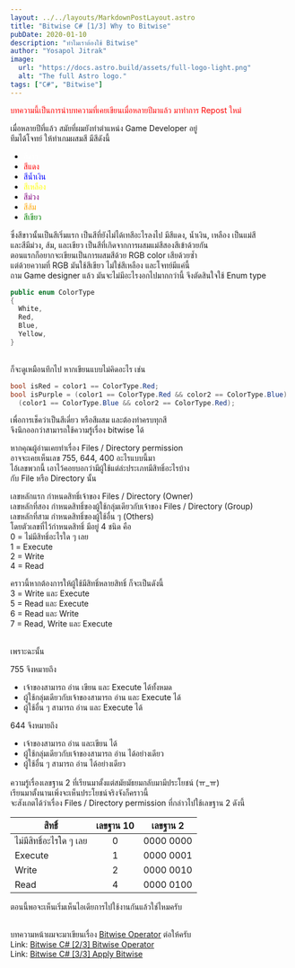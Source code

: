 ```yaml
---
layout: ../../layouts/MarkdownPostLayout.astro
title: "Bitwise C# [1/3] Why to Bitwise"
pubDate: 2020-01-10
description: "ทำไมเราต้องใช้ Bitwise"
author: "Yosapol Jitrak"
image:
  url: "https://docs.astro.build/assets/full-logo-light.png"
  alt: "The full Astro logo."
tags: ["C#", "Bitwise"]
---
```


<span style="color: red">บทความนี้เป็นการนำบทความที่เคยเขียนเมื่อหลายปีมาแล้ว มาทำการ Repost ใหม่</span><br />

เมื่อหลายปีที่แล้ว สมัยที่ผมยังทำตำแหน่ง Game Developer อยู่ <br />
ทีมได้โจทย์ ให้ทำเกมผสมสี มีสีดังนี้ <br />

- <span style="color:white">สีขาว</span>
- <span style="color:red">สีแดง</span>
- <span style="color:blue">สีน้ำเงิน</span>
- <span style="color:yellow">สีเหลือง</span>
- <span style="color:purple">สีม่วง</span>
- <span style="color:orange">สีส้ม</span>
- <span style="color:green">สีเขียว</span>

ซึ่งสีขาวนั้นเป็นสีเริ่มแรก เป็นสีที่ยังไม่ได้เทสีอะไรลงไป มีสีแดง, น้ำเงิน, เหลือง เป็นแม่สี <br />
และสีมีม่วง, ส้ม, และเขียว เป็นสีที่เกิดจากการผสมแม่สีสองสีเข้าด้วยกัน <br />
ตอนแรกก็อยากจะเขียนเป็นการผสมสีด้วย RGB color เสียด้วยซ้ำ <br />
แต่ด้วยความที่ RGB มันใช้สีเขียว ไม่ใช่สีเหลือง และโจทย์มีแค่นี้ <br />
ถาม Game designer แล้ว มันจะไม่มีอะไรงอกไปมากกว่านี้ จึงตัดสินใจใช้ Enum type <br />

```csharp
public enum ColorType
{
  White,
  Red,
  Blue,
  Yellow,
}
```

<br />
ก็จะดูเหมือนทึกไป หากเขียนแบบไม่คิดอะไร เช่น

```csharp
bool isRed = color1 == ColorType.Red;
bool isPurple = (color1 == ColorType.Red && color2 == ColorType.Blue) ||
  (color1 == ColorType.Blue && color2 == ColorType.Red);
```

เพื่อการเช็คว่าเป็นสีเดี่ยว หรือสีผสม และต้องทำครบทุกสี <br />
จึงนึกออกว่าสามารถใช้ความรู้เรื่อง bitwise ได้ <br />

หากคุณผู้อ่านเคยทำเรื่อง Files / Directory permission <br />
อาจจะเคยเห็นเลข 755, 644, 400 อะไรแบบนี้มา <br />
ไอ้เลขพวกนี้ เอาไว้คอยบอกว่ามีผู้ใช้แต่ล่ะประเภทมีสิทธิ์อะไรบ้าง <br />
กับ File หรือ Directory นั้น <br />

เลขหลักแรก กำหนดสิทธิ์เจ้าของ Files / Directory (Owner) <br />
เลขหลักที่สอง กำหนดสิทธิ์ของผู้ใช้กลุ่มเดียวกับเจ้าของ Files / Directory (Group) <br />
เลขหลักที่สาม กำหนดสิทธิ์ของผู้ใช้อื่น ๆ (Others) <br />
โดยตัวเลขที่ไว้กำหนดสิทธิ์ มีอยู่ 4 ชนิด คือ <br />
0 = ไม่มีสิทธิ์อะไรใด ๆ เลย <br />
1 = Execute <br />
2 = Write <br />
4 = Read <br />

คราวนี้หากต้องการให้ผู้ใช้มีสิทธิ์หลายสิทธิ์ ก็จะเป็นดังนี้ <br />
3 = Write และ Execute <br />
5 = Read และ Execute <br />
6 = Read และ Write <br />
7 = Read, Write และ Execute <br />
<br />

เพราะฉะนั้น <br />

755 จึงหมายถึง

- เจ้าของสามารถ อ่าน เขียน และ Execute ได้ทั้งหมด
- ผู้ใช้กลุ่มเดียวกับเจ้าของสามารถ อ่าน และ Execute ได้
- ผู้ใช้อื่น ๆ สามารถ อ่าน และ Execute ได้
  <br />

644 จึงหมายถึง

- เจ้าของสามารถ อ่าน และเขียน ได้
- ผู้ใช้กลุ่มเดียวกับเจ้าของสามารถ อ่าน ได้อย่างเดียว
- ผู้ใช้อื่น ๆ สามารถ อ่าน ได้อย่างเดียว
  <br />

ความรู้เรื่องเลขฐาน 2 ที่เรียนมาตั้งแต่สมัยมัธยมกลับมามีประโยชน์ (ㅠ\_ㅠ) <br />
เรียนมาตั้งนานเพิ่งจะเห็นประโยชน์จริงจังก็คราวนี้ <br />
จะสังเกตได้ว่าเรื่อง Files / Directory permission ที่กล่าวไปใช้เลขฐาน 2 ดังนี้ <br />

| สิทธิ์                  | เลขฐาน 10 | เลขฐาน 2  |
| ----------------------- | :-------: | :-------: |
| ไม่มีสิทธิ์อะไรใด ๆ เลย |     0     | 0000 0000 |
| Execute                 |     1     | 0000 0001 |
| Write                   |     2     | 0000 0010 |
| Read                    |     4     | 0000 0100 |

ตอนนี้พอจะเห็นเริ่มเห็นไอเดียการไปใช้งานกันแล้วใช่ไหมครับ <br />
<br />

บทความหน้าผมจะมาเขียนเรื่อง [Bitwise Operator](/posts/post-2-bitwise-csharp-2-in-3-bitwise-operator/) ต่อให้ครับ <br />
Link: [Bitwise C# [2/3] Bitwise Operator](https://jitrak.dev/bitwise-csharp-2-in-3-bitwise-operator/) <br />
Link: [Bitwise C# [3/3] Apply Bitwise](https://jitrak.dev/bitwise-csharp-3-in-3-apply-bitwise/) <br />
